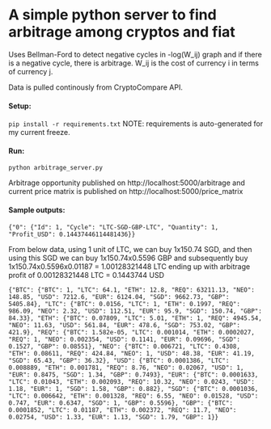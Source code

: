 # A simple python server to find arbitrage among cryptos and fiat

Uses Bellman-Ford to detect negative cycles in -log(W_ij) graph and if there is a negative cycle, there is arbitrage. W_ij is the cost of currency i in terms of currency j.

Data is pulled continously from CryptoCompare API. 

#### Setup:

```pip install -r requirements.txt``` 
NOTE: requirements is auto-generated for my current freeze.

#### Run:

```python arbitrage_server.py```

Arbitrage opportunity published on http://localhost:5000/arbitrage and current price matrix is published on http://localhost:5000/price_matrix

#### Sample outputs:

```{"0": {"Id": 1, "Cycle": "LTC-SGD-GBP-LTC", "Quantity": 1, "Profit_USD": 0.14437446114481436}}```

From below data, using 1 unit of LTC, we can buy 1x150.74 SGD, and then using this SGD we can buy 1x150.74x0.5596 GBP and subsequently buy 1x150.74x0.5596x0.01187 = 1.00128321448 LTC ending up with arbitrage profit of 0.00128321448 LTC = 0.1443744 USD


```{"BTC": {"BTC": 1, "LTC": 64.1, "ETH": 12.8, "REQ": 63211.13, "NEO": 148.85, "USD": 7212.6, "EUR": 6124.04, "SGD": 9662.73, "GBP": 5405.84}, "LTC": {"BTC": 0.0156, "LTC": 1, "ETH": 0.1997, "REQ": 986.09, "NEO": 2.32, "USD": 112.51, "EUR": 95.9, "SGD": 150.74, "GBP": 84.33}, "ETH": {"BTC": 0.07809, "LTC": 5.01, "ETH": 1, "REQ": 4945.54, "NEO": 11.63, "USD": 561.84, "EUR": 478.6, "SGD": 753.02, "GBP": 421.9}, "REQ": {"BTC": 1.582e-05, "LTC": 0.001014, "ETH": 0.0002027, "REQ": 1, "NEO": 0.002354, "USD": 0.1141, "EUR": 0.09696, "SGD": 0.1527, "GBP": 0.08551}, "NEO": {"BTC": 0.006721, "LTC": 0.4308, "ETH": 0.08611, "REQ": 424.84, "NEO": 1, "USD": 48.38, "EUR": 41.19, "SGD": 65.43, "GBP": 36.32}, "USD": {"BTC": 0.0001386, "LTC": 0.008889, "ETH": 0.001781, "REQ": 8.76, "NEO": 0.02067, "USD": 1, "EUR": 0.8475, "SGD": 1.34, "GBP": 0.7493}, "EUR": {"BTC": 0.0001633, "LTC": 0.01043, "ETH": 0.002093, "REQ": 10.32, "NEO": 0.0243, "USD": 1.18, "EUR": 1, "SGD": 1.58, "GBP": 0.882}, "SGD": {"BTC": 0.0001036, "LTC": 0.006642, "ETH": 0.001328, "REQ": 6.55, "NEO": 0.01528, "USD": 0.747, "EUR": 0.6347, "SGD": 1, "GBP": 0.5596}, "GBP": {"BTC": 0.0001852, "LTC": 0.01187, "ETH": 0.002372, "REQ": 11.7, "NEO": 0.02754, "USD": 1.33, "EUR": 1.13, "SGD": 1.79, "GBP": 1}}```

